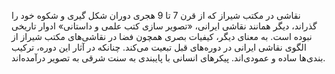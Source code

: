 ﻿نقاشی در مکتب شیراز که از قرن 7 تا 9 هجری دوران شکل گیری و شکوه خود را گذراند، دیگر همانند نقاشی ایرانی، «تصویر سازی کتب علمی و داستانی» ادوار تاریخی نبوده است. به معنای دیگر، کیفیات بصری همچون فضا در نقاشی‌های مکتب شیراز از الگوی نقاشی ایرانی در دوره‌های قبل تبعیت می‌کند. چنانکه در آثار این دوره، ترکیب بندی‌ها ساده و عمودی‌اند. پیکرهای انسانی با پایبندی به سنت شرقی به تصویر درآمده‌اند.